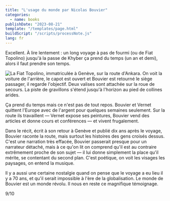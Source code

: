 ```yaml
---
title: "L'usage du monde par Nicolas Bouvier"
categories:
  - name: books
publishDate: "2023-08-21"
template: "/templates/page.html"
buildScript: "/scripts/processNote.js"
lang: fr
---
```


Excellent. À lire lentement : un long voyage à pas de fourmi (ou de Fiat Topolino) jusqu'à la passe de Khyber ça prend du temps (un an et demi), alors il faut prendre son temps.

![La Fiat Topolino, immatriculée à Genève, sur la route d'Ankara. On voit la voiture de l'arrière, le capot est ouvert et Bouvier est retourné le siège passager, il regarde l'objectif. Deux valises sont attachée sur la roue de secours. La piste de gravillons s'étend jusqu'à l'horizon au pied de collines arides.](/static/images/20230822-nicolas-bouvier-fiat-topolino.jpg)

Ça prend du temps mais ce n'est pas de tout repos. Bouvier et Vernet quittent l'Europe avec de l'argent pour quelques semaines seulement. Sur la route ils travaillent — Vernet expose ses peintures, Bouvier vend des articles et donne cours et conférences — et vivent frugalement.

Dans le récit, écrit à son retour à Genève et publié dix ans après le voyage, Bouvier raconte la route, mais surtout les histoires des gens croisés dessus. C'est une narration très effacée, Bouvier passerait presque pour un narrateur détaché, mais à ce qu'on lit on comprend qu'il est au contraire extrêmement proche de son sujet — il lui donne simplement la place qu'il mérite, se contentant du second plan. C'est poétique, on voit les visages les paysages, on entend la musique.

Il y a aussi une certaine nostalgie quand on pense que le voyage a eu lieu il y a 70 ans, et qu'il serait impossible à l'ère de la globalisation. Le monde de Bouvier est un monde révolu. Il nous en reste ce magnifique témoignage.

9/10
